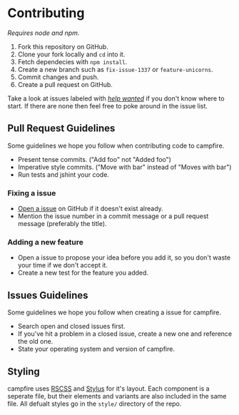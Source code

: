 # Contributing
_Requires node and npm._

 1. Fork this repository on GitHub.
 2. Clone your fork locally and `cd` into it.
 3. Fetch dependecies with `npm install`.
 4. Create a new branch such as `fix-issue-1337` or `feature-unicorns`.
 5. Commit changes and push.
 6. Create a pull request on GitHub.

Take a look at issues labeled with [_help wanted_](https://github.com/jamen/campfire/issues?q=is%3Aopen+is%3Aissue+label%3A%22help+wanted%22) if you don't know where to start.  If there are none then feel free to poke around in the issue list.

## Pull Request Guidelines
Some guidelines we hope you follow when contributing code to campfire.
 - Present tense commits. ("Add foo" not "Added foo")
 - Imperative style commits. ("Move with bar" instead of "Moves with bar")
 - Run tests and jshint your code.

### Fixing a issue
 - [Open a issue](https://github.com/jamen/campfire/issues) on GitHub if it doesn't exist already.
 - Mention the issue number in a commit message or a pull request message (preferably the title).

### Adding a new feature
 - Open a issue to propose your idea before you add it, so you don't waste your time if we don't accept it.
 - Create a new test for the feature you added.

## Issues Guidelines
Some guidelines we hope you follow when creating a issue for campfire.
 - Search open and closed issues first.
 - If you've hit a problem in a closed issue, create a new one and reference the old one.
 - State your operating system and version of campfire.

## Styling
campfire uses [RSCSS](http://rscss.io) and [Stylus](http://stylus-lang.com) for it's layout.  Each component is a seperate file, but their elements and variants are also included in the same file.  All defualt styles go in the `style/` directory of the repo.  
